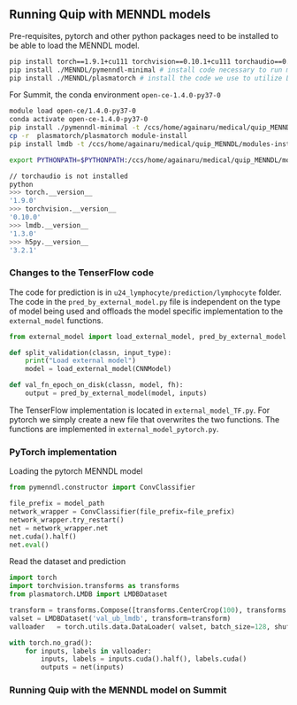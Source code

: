 ## Running Quip with MENNDL models

Pre-requisites, pytorch and other python packages need to be installed to be able to load the MENNDL model.

```bash
pip install torch==1.9.1+cu111 torchvision==0.10.1+cu111 torchaudio==0.9.1 -f https://download.pytorch.org/whl/torch_stable.html
pip install ./MENNDL/pymenndl-minimal # install code necessary to run menndl created networks
pip install ./MENNDL/plasmatorch # install the code we use to utilize LMDB. NOTE TO ANA: we were storing the data in LMDB, not using JPEG files.
```

For Summit, the conda environment `open-ce-1.4.0-py37-0`

```bash
module load open-ce/1.4.0-py37-0
conda activate open-ce-1.4.0-py37-0
pip install ./pymenndl-minimal -t /ccs/home/againaru/medical/quip_MENNDL/modules-install
cp -r  plasmatorch/plasmatorch module-install
pip install lmdb -t /ccs/home/againaru/medical/quip_MENNDL/modules-install

export PYTHONPATH=$PYTHONPATH:/ccs/home/againaru/medical/quip_MENNDL/modules-install

// torchaudio is not installed
python
>>> torch.__version__
'1.9.0'
>>> torchvision.__version__
'0.10.0'
>>> lmdb.__version__
'1.3.0'
>>> h5py.__version__
'3.2.1'
```

### Changes to the TenserFlow code

The code for prediction is in `u24_lymphocyte/prediction/lymphocyte` folder. 
The code in the `pred_by_external_model.py` file is independent on the type of model being used and offloads the model specific implementation to the `external_model` functions.

```python
from external_model import load_external_model, pred_by_external_model

def split_validation(classn, input_type):
    print("Load external model")
    model = load_external_model(CNNModel)

def val_fn_epoch_on_disk(classn, model, fh):
    output = pred_by_external_model(model, inputs)
```

The TenserFlow implementation is located in `external_model_TF.py`. For pytorch we simply create a new file that overwrites the two functions. The functions are implemented in `external_model_pytorch.py`.

### PyTorch implementation


Loading the pytorch MENNDL model

```python
from pymenndl.constructor import ConvClassifier

file_prefix = model_path
network_wrapper = ConvClassifier(file_prefix=file_prefix)
network_wrapper.try_restart()
net = network_wrapper.net
net.cuda().half()
net.eval()
```

Read the dataset and prediction

```python
import torch
import torchvision.transforms as transforms
from plasmatorch.LMDB import LMDBDataset

transform = transforms.Compose([transforms.CenterCrop(100), transforms.ToTensor()])
valset = LMDBDataset('val_ub_lmdb', transform=transform)
valloader   = torch.utils.data.DataLoader( valset, batch_size=128, shuffle=False, num_workers=16 )

with torch.no_grad():
    for inputs, labels in valloader:
        inputs, labels = inputs.cuda().half(), labels.cuda()
        outputs = net(inputs)
```

### Running Quip with the MENNDL model on Summit

